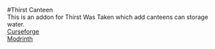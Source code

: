 #Thirst Canteen  
This is an addon for Thirst Was Taken which add canteens can storage water.  
[Curseforge](https://www.curseforge.com/minecraft/mc-mods/thirstcanteen)  
[Modrinth](https://modrinth.com/mod/thirst-canteen)
